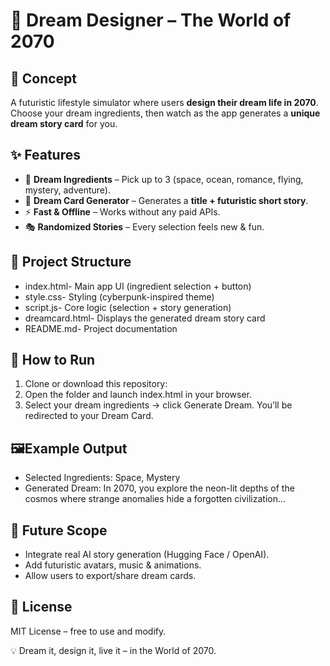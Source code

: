 # 🌌 Dream Designer – The World of 2070

## 🎯 Concept
A futuristic lifestyle simulator where users **design their dream life in 2070**.  
Choose your dream ingredients, then watch as the app generates a **unique dream story card** for you.

## ✨ Features
- 🧩 **Dream Ingredients** – Pick up to 3 (space, ocean, romance, flying, mystery, adventure).  
- 🎨 **Dream Card Generator** – Generates a **title + futuristic short story**.  
- ⚡ **Fast & Offline** – Works without any paid APIs.  
- 🎭 **Randomized Stories** – Every selection feels new & fun.  

## 📂 Project Structure
- index.html- Main app UI (ingredient selection + button)
- style.css- Styling (cyberpunk-inspired theme)
- script.js- Core logic (selection + story generation)
- dreamcard.html- Displays the generated dream story card
- README.md- Project documentation


## 🚀 How to Run
1. Clone or download this repository:
2. Open the folder and launch index.html in your browser.
3. Select your dream ingredients → click Generate Dream.
You’ll be redirected to your Dream Card.

## 🖼️Example Output
- Selected Ingredients: Space, Mystery
- Generated Dream:
In 2070, you explore the neon-lit depths of the cosmos where strange anomalies hide a forgotten civilization...

## 🔮 Future Scope
- Integrate real AI story generation (Hugging Face / OpenAI).
- Add futuristic avatars, music & animations.
- Allow users to export/share dream cards.

## 📜 License
MIT License – free to use and modify.

💡 Dream it, design it, live it – in the World of 2070.
